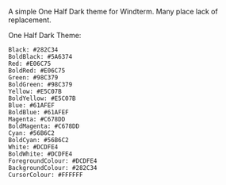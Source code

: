A simple One Half Dark theme for Windterm.
Many place lack of replacement.

One Half Dark Theme:
```
Black: #282C34
BoldBlack: #5A6374
Red: #E06C75
BoldRed: #E06C75
Green: #98C379
BoldGreen: #98C379
Yellow: #E5C07B
BoldYellow: #E5C07B
Blue: #61AFEF
BoldBlue: #61AFEF
Magenta: #C678DD
BoldMagenta: #C678DD
Cyan: #56B6C2
BoldCyan: #56B6C2
White: #DCDFE4
BoldWhite: #DCDFE4
ForegroundColour: #DCDFE4
BackgroundColour: #282C34
CursorColour: #FFFFFF
```
